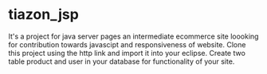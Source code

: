 # tiazon_jsp
It's a project for java server pages an intermediate ecommerce site loooking for contribution towards javascipt and responsiveness of website.
Clone this project using the http link and import it into your eclipse.
Create two table product and user in your database for functionality of your site.
